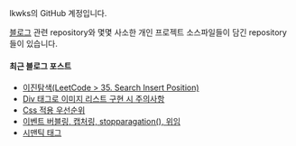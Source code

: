 lkwks의 GitHub 계정입니다.

[블로그](https://lkwks.github.io) 관련 repository와 몇몇 사소한 개인 프로젝트 소스파일들이 담긴 repository들이 있습니다.


#### 최근 블로그 포스트
<!-- BLOG-POST-LIST:START -->
- [이진탐색(LeetCode > 35. Search Insert Position)](https://lkwks.github.io/%EC%95%8C%EA%B3%A0%EB%A6%AC%EC%A6%98%20&%20%EC%9E%90%EB%A3%8C%EA%B5%AC%EC%A1%B0/2021/10/24/%EC%9D%B4%EC%A7%84%ED%83%90%EC%83%89.html)
- [Div 태그로 이미지 리스트 구현 시 주의사항](https://lkwks.github.io/html%20&%20css/2021/10/22/div-%ED%83%9C%EA%B7%B8%EB%A1%9C-%EC%9D%B4%EB%AF%B8%EC%A7%80-%EB%A6%AC%EC%8A%A4%ED%8A%B8-%EA%B5%AC%ED%98%84-%EC%8B%9C-%EC%A3%BC%EC%9D%98%EC%82%AC%ED%95%AD.html)
- [Css 적용 우선순위](https://lkwks.github.io/html%20&%20css/2021/10/19/css-%EC%A0%81%EC%9A%A9-%EC%9A%B0%EC%84%A0%EC%88%9C%EC%9C%84.html)
- [이벤트 버블링, 캡처링, stopparagation(), 위임](https://lkwks.github.io/javascript/2021/10/18/%EC%9D%B4%EB%B2%A4%ED%8A%B8-%EB%B2%84%EB%B8%94%EB%A7%81,-%EC%BA%A1%EC%B2%98%EB%A7%81,-stopParagation(),-%EC%9C%84%EC%9E%84.html)
- [시맨틱 태그](https://lkwks.github.io/html%20&%20css/2021/10/16/%EC%8B%9C%EB%A7%A8%ED%8B%B1-%ED%83%9C%EA%B7%B8.html)
<!-- BLOG-POST-LIST:END -->
  
<!--![Top Langs](https://github-readme-stats.vercel.app/api/top-langs/?username=lkwks)-->
